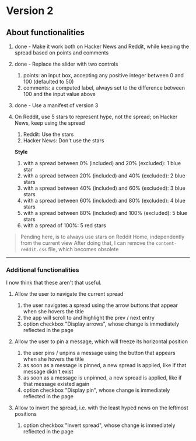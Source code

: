 # Version 2


## About functionalities

1. done - Make it work both on Hacker News and Reddit, while keeping the spread based on points and comments

2. done - Replace the slider with two controls

    1. points: an input box, accepting any positive integer between 0 and 100 (defaulted to 50)
    2. comments: a computed label, always set to the difference between 100 and the input value above

3. done - Use a manifest of version 3

5. On Reddit, use 5 stars to represent hype, not the spread; on Hacker News, keep using the spread

    1. Reddit: Use the stars
    2. Hacker News: Don't use the stars

    **Style**

    1. with a spread between 0% (included) and 20% (excluded): 1 blue star
    2. with a spread between 20% (included) and 40% (excluded): 2 blue stars
    3. with a spread between 40% (included) and 60% (excluded): 3 blue stars
    4. with a spread between 60% (included) and 80% (excluded): 4 blue stars
    5. with a spread between 80% (included) and 100% (excluded): 5 blue stars
    6. with a spread of 100%: 5 red stars

> Pending here, is to always use stars on Reddit Home, independently from the current view
> After doing that, I can remove the `content-reddit.css` file, which becomes obsolete


---


### Additional functionalities

I now think that these aren't that useful.

1. Allow the user to navigate the current spread

    1. the user navigates a spread using the arrow buttons that appear when she hovers the title
    2. the app will scroll to and highlight the prev / next entry
    3. option checkbox "Display arrows", whose change is immediately reflected in the page

2. Allow the user to pin a message, which will freeze its horizontal position

    1. the user pins / unpins a message using the button that appears when she hovers the title
    2. as soon as a message is pinned, a new spread is applied, like if that message didn't exist
    3. as soon as a message is unpinned, a new spread is applied, like if that message existed again
    4. option checkbox "Display pin", whose change is immediately reflected in the page

3. Allow to invert the spread, i.e. with the least hyped news on the leftmost positions

    1. option checkbox "Invert spread", whose change is immediately reflected in the page
